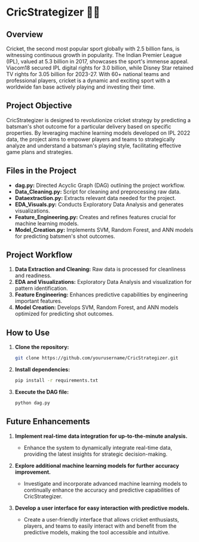 # CricStrategizer 🚀🏏

## Overview

Cricket, the second most popular sport globally with 2.5 billion fans, is witnessing continuous growth in popularity. The Indian Premier League (IPL), valued at 5.3 billion in 2017, showcases the sport's immense appeal. Viacom18 secured IPL digital rights for 3.0 billion, while Disney Star retained TV rights for 3.05 billion for 2023-27. With 60+ national teams and professional players, cricket is a dynamic and exciting sport with a worldwide fan base actively playing and investing their time.

## Project Objective

CricStrategizer is designed to revolutionize cricket strategy by predicting a batsman's shot outcome for a particular delivery based on specific properties. By leveraging machine learning models developed on IPL 2022 data, the project aims to empower players and teams to strategically analyze and understand a batsman's playing style, facilitating effective game plans and strategies.

## Files in the Project

- **dag.py:** Directed Acyclic Graph (DAG) outlining the project workflow.
- **Data_Cleaning.py:** Script for cleaning and preprocessing raw data.
- **Dataextraction.py:** Extracts relevant data needed for the project.
- **EDA_Visuals.py:** Conducts Exploratory Data Analysis and generates visualizations.
- **Feature_Engineering.py:** Creates and refines features crucial for machine learning models.
- **Model_Creation.py:** Implements SVM, Random Forest, and ANN models for predicting batsmen's shot outcomes.

## Project Workflow

1. **Data Extraction and Cleaning:** Raw data is processed for cleanliness and readiness.
2. **EDA and Visualizations:** Exploratory Data Analysis and visualization for pattern identification.
3. **Feature Engineering:** Enhances predictive capabilities by engineering important features.
4. **Model Creation:** Develops SVM, Random Forest, and ANN models optimized for predicting shot outcomes.

## How to Use

1. **Clone the repository:**

   ```bash
   git clone https://github.com/yourusername/CricStrategizer.git


2. **Install dependencies:**

   ```bash
   pip install -r requirements.txt

3. **Execute the DAG file:**

   ```bash
   python dag.py

## Future Enhancements

1. **Implement real-time data integration for up-to-the-minute analysis.**
   - Enhance the system to dynamically integrate real-time data, providing the latest insights for strategic decision-making.

2. **Explore additional machine learning models for further accuracy improvement.**
   - Investigate and incorporate advanced machine learning models to continually enhance the accuracy and predictive capabilities of CricStrategizer.

3. **Develop a user interface for easy interaction with predictive models.**
   - Create a user-friendly interface that allows cricket enthusiasts, players, and teams to easily interact with and benefit from the predictive models, making the tool accessible and intuitive.



